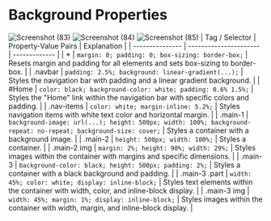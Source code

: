# Background Properties
![Screenshot (83)](https://github.com/VelpuriVineela/Geekster-Assignments/assets/134683293/ef50c460-6ef1-460e-a615-b8548d09d334)
![Screenshot (84)](https://github.com/VelpuriVineela/Geekster-Assignments/assets/134683293/4c07a09f-0890-480c-b9f6-1ee863b284f3)
![Screenshot (85)](https://github.com/VelpuriVineela/Geekster-Assignments/assets/134683293/5ba45d76-103d-414d-bc66-c3c24c6c6c8f)
| Tag / Selector | Property-Value Pairs | Explanation |
| --------------- | ---------------------- | ------------- |
| * | `margin: 0; padding: 0; box-sizing: border-box;` | Resets margin and padding for all elements and sets box-sizing to border-box. |
| .navbar | `padding: 2.5%; background: linear-gradient(...);` | Styles the navigation bar with padding and a linear gradient background. |
| #Home | `color: black; background-color: white; padding: 0.6% 1.5%;` | Styles the "Home" link within the navigation bar with specific colors and padding. |
| .nav-items | `color: white; margin-inline: 5.2%;` | Styles navigation items with white text color and horizontal margin. |
| .main-1 | `background-image: url(...); height: 500px; width: 100%; background-repeat: no-repeat; background-size: cover;` | Styles a container with a background image. |
| .main-2 | `height: 500px; width: 100%;` | Styles a container. |
| .main-2 img | `margin: 2%; height: 90%; width: 29%;` | Styles images within the container with margins and specific dimensions. |
| .main-3 | `background-color: black; height: 500px; padding: 2%;` | Styles a container with a black background and padding. |
| .main-3 .part | `width: 45%; color: white; display: inline-block;` | Styles text elements within the container with width, color, and inline-block display. |
| .main-3 img | `width: 45%; margin: 1%; display: inline-block;` | Styles images within the container with width, margin, and inline-block display. |
